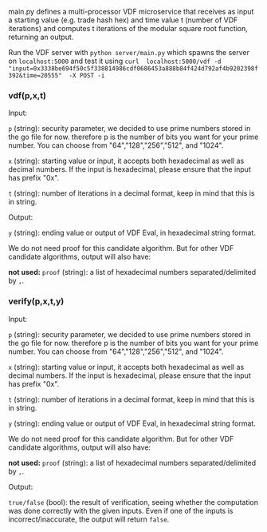 main.py defines a multi-processor VDF microservice that receives as input a starting value (e.g. trade hash hex) and time value t (number of VDF iterations) and computes t iterations of the modular square root function, returning an output. 

Run the VDF server with `python server/main.py` which spawns the server on `localhost:5000` and test it using `curl  localhost:5000/vdf -d "input=0x3338be694f50c5f338814986cdf0686453a888b84f424d792af4b9202398f392&time=20555"  -X POST -i`



### vdf(p,x,t)

Input:

`p` (string): security parameter, we decided to use prime numbers stored in the go file for now.
therefore p is the number of bits you want for your prime number. You can choose from
"64","128","256","512", and "1024".

`x` (string): starting value or input, it accepts both hexadecimal as well as decimal numbers. If the input is hexadecimal,
please ensure that the input has prefix "0x".

`t` (string): number of iterations in a decimal format, keep in mind that this is in string.

Output:

`y` (string): ending value or output of VDF Eval, in hexadecimal string format.

We do not need proof for this candidate algorithm. But for other VDF candidate algorithms, output will also have:

**not used:** `proof` (string): a list of hexadecimal numbers separated/delimited by `,`.


### verify(p,x,t,y)


Input:

`p` (string): security parameter, we decided to use prime numbers stored in the go file for now.
therefore p is the number of bits you want for your prime number. You can choose from
"64","128","256","512", and "1024".

`x` (string): starting value or input, it accepts both hexadecimal as well as decimal numbers. If the input is hexadecimal,
please ensure that the input has prefix "0x".

`t` (string): number of iterations in a decimal format, keep in mind that this is in string.


`y` (string): ending value or output of VDF Eval, in hexadecimal string format.

We do not need proof for this candidate algorithm. But for other VDF candidate algorithms, output will also have:

**not used:** `proof` (string): a list of hexadecimal numbers separated/delimited by `,`.

Output:

`true/false` (bool): the result of verification, seeing whether the computation was done correctly with the given inputs.
Even if one of the inputs is incorrect/inaccurate, the output will return `false`.
